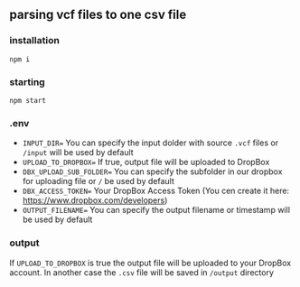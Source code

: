 ## parsing vcf files to one csv file

### installation

`npm i`

### starting

`npm start`

### .env

- `INPUT_DIR=` You can specify the input dolder with source `.vcf` files or `/input` will be used by default
- `UPLOAD_TO_DROPBOX=` If true, output file will be uploaded to DropBox
- `DBX_UPLOAD_SUB_FOLDER=` You can specify the subfolder in our dropbox for uploading file or `/` be used by default
- `DBX_ACCESS_TOKEN=` Your DropBox Access Token (You cen create it here: https://www.dropbox.com/developers)
- `OUTPUT_FILENAME=` You can specify the output filename or timestamp will be used by default

### output

If `UPLOAD_TO_DROPBOX` is true the output file will be uploaded to your DropBox account.
In another case the `.csv` file will be saved in `/output` directory
